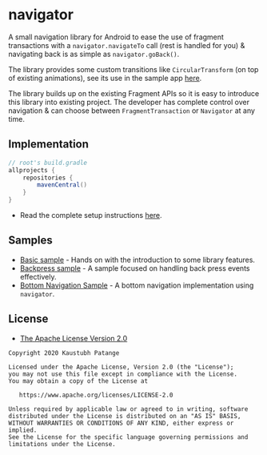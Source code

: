 # navigator

A small navigation library for Android to ease the use of fragment transactions with a `navigator.navigateTo`
call (rest is handled for you) & navigating back is as simple as `navigator.goBack()`.

The library provides some custom transitions like `CircularTransform` (on top of existing animations), see its
use in the sample app [here](/samples).

The library builds up on the existing Fragment APIs so it is easy to introduce this library into existing project. The
developer has complete control over navigation & can choose between `FragmentTransaction` or `Navigator` at
any time.

## Implementation

```groovy
// root's build.gradle
allprojects {
    repositories {
        mavenCentral()
    }
}
```

- Read the complete setup instructions [here](https://github.com/KaustubhPatange/navigator/wiki/Setup).

## Samples

- [Basic sample](/samples/basic-sample) - Hands on with the introduction to some library features.
- [Backpress sample](/samples/backpress-sample) - A sample focused on handling back press events effectively.
- [Bottom Navigation Sample](/samples/bottom-navigation-sample) - A bottom navigation implementation using `navigator`.

## License

- [The Apache License Version 2.0](https://www.apache.org/licenses/LICENSE-2.0.txt)

```
Copyright 2020 Kaustubh Patange

Licensed under the Apache License, Version 2.0 (the "License");
you may not use this file except in compliance with the License.
You may obtain a copy of the License at

   https://www.apache.org/licenses/LICENSE-2.0

Unless required by applicable law or agreed to in writing, software
distributed under the License is distributed on an "AS IS" BASIS,
WITHOUT WARRANTIES OR CONDITIONS OF ANY KIND, either express or implied.
See the License for the specific language governing permissions and
limitations under the License.
```
